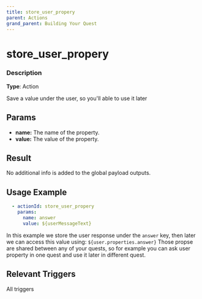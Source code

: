 ```yaml
---
title: store_user_propery
parent: Actions
grand_parent: Building Your Quest
---
```


# store_user_propery

### Description

**Type**: Action

Save a value under the user, so you'll able to use it later

## Params

- **name:** The name of the property.
- **value:** The value of the property.

## Result

No additional info is added to the global payload outputs.

## Usage Example

```yaml
  - actionId: store_user_propery
    params:
      name: answer
      value: ${userMessageText}
```
In this example we store the user response under the `answer` key, then later we can access this value using: `${user.properties.answer}`
Those propse are shared between any of your quests, so for example you can ask user property in one quest and use it later in different quest.

## Relevant Triggers

All triggers
